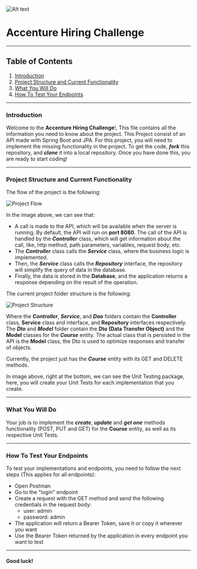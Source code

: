 ![Alt text](https://www.accenture.com/content/dam/accenture/final/images/icons/symbol/Acc_Logo_Black_Purple_RGB.png?raw=true "Accenture")
# Accenture Hiring Challenge
***
## Table of Contents
1. [Introduction](#introduction)
2. [Project Structure and Current Functionality](#project-structure-and-current-functionality)
3. [What You Will Do](#what-you-will-do)
4. [How To Test Your Endpoints](#how-to-test-your-endpoints)
***
### Introduction
Welcome to the **Accenture Hiring Challenge**!, This file contains all the information you need to know about the project.
This Project consist of an API made with Spring Boot and JPA.  For this project, you will need to implement the missing 
functionality in the project. To get the code, ***fork*** this repository, and ***clone*** it into a local repository. Once you have done this, you are ready to start
coding!
***
### Project Structure and Current Functionality
The flow of the project is the following:

![Project Flow](C:\Users\luis.meza\Pictures\projectFlow.jpeg)

In the image above, we can see that:
- A call is made to the API, which will be available when the server is running. By default, the API will run on **port 8080**. The call of the API is handled by the ***Controller*** class, which will get information about the call, like, http method, path parameters, variables, request body, etc.
- The ***Controller*** class calls the ***Service*** class, where the business logic is implemented.
- Then, the ***Service*** class calls the ***Repository*** interface, the repository will simplify the query of data in the database.
- Finally, the data is stored in the **Database**, and the application returns a response depending on the result of the operation.

The current project folder structure is the following:

![Project Structure](C:\Users\luis.meza\Pictures\projectStructure.png)

Where the ***Controller***, ***Service***, and ***Dao*** folders contain the **Controller** class, **Service** class and interface, and **Repository** interfaces respectively.
The ***Dto*** and ***Model*** folder contain the **Dto (Data Transfer Object)** and the **Model** classes for the ***Course*** entity. The actual class that is persisted in the API is the **Model** class, the Dto is used to optimize responses and transfer of objects.

Currently, the project just has the ***Course*** entity with its GET and DELETE
methods.

In image above, right at the bottom, we can see the Unit Testing package, here, you will create your Unit Tests for each implementation that you create.

***
### What You Will Do
Your job is to implement the ***create***, ***update*** and ***get one*** methods functionality (POST, PUT and GET) for the **Course** entity,
as well as its respective Unit Tests.

***
### How To Test Your Endpoints
To test your implementations and endpoints, you need to follow the next steps (This applies for all endpoints):
- Open Postman
- Go to the "login" endpoint
- Create a request with the GET method and send the following credentials in the request body:
  - user: admin
  - password: admin
- The application will return a Bearer Token, save it or copy it wherever you want
- Use the Bearer Token returned by the application in every endpoint you want to test
***
#### Good luck!
